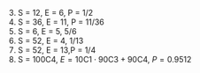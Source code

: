 3. S = 12, E = 6, P = 1/2
7. S = 36, E = 11, P = 11/36
13. S = 6, E = 5, 5/6
15. S = 52, E = 4, 1/13
16. S = 52, E = 13,P = 1/4
22. S = $100\text{C}4$, $E=10\text{C}1 \cdot 90 \text{C}3 + 90\text{C}4$, $P = 0.9512$
